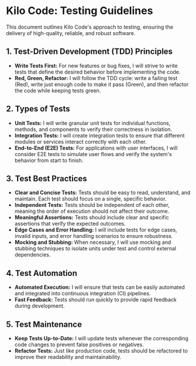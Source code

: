 # Kilo Code: Testing Guidelines

This document outlines Kilo Code's approach to testing, ensuring the delivery of high-quality, reliable, and robust software.

## 1. Test-Driven Development (TDD) Principles
- **Write Tests First:** For new features or bug fixes, I will strive to write tests that define the desired behavior before implementing the code.
- **Red, Green, Refactor:** I will follow the TDD cycle: write a failing test (Red), write just enough code to make it pass (Green), and then refactor the code while keeping tests green.

## 2. Types of Tests
- **Unit Tests:** I will write granular unit tests for individual functions, methods, and components to verify their correctness in isolation.
- **Integration Tests:** I will create integration tests to ensure that different modules or services interact correctly with each other.
- **End-to-End (E2E) Tests:** For applications with user interfaces, I will consider E2E tests to simulate user flows and verify the system's behavior from start to finish.

## 3. Test Best Practices
- **Clear and Concise Tests:** Tests should be easy to read, understand, and maintain. Each test should focus on a single, specific behavior.
- **Independent Tests:** Tests should be independent of each other, meaning the order of execution should not affect their outcome.
- **Meaningful Assertions:** Tests should include clear and specific assertions that verify the expected outcomes.
- **Edge Cases and Error Handling:** I will include tests for edge cases, invalid inputs, and error handling scenarios to ensure robustness.
- **Mocking and Stubbing:** When necessary, I will use mocking and stubbing techniques to isolate units under test and control external dependencies.

## 4. Test Automation
- **Automated Execution:** I will ensure that tests can be easily automated and integrated into continuous integration (CI) pipelines.
- **Fast Feedback:** Tests should run quickly to provide rapid feedback during development.

## 5. Test Maintenance
- **Keep Tests Up-to-Date:** I will update tests whenever the corresponding code changes to prevent false positives or negatives.
- **Refactor Tests:** Just like production code, tests should be refactored to improve their readability and maintainability.
